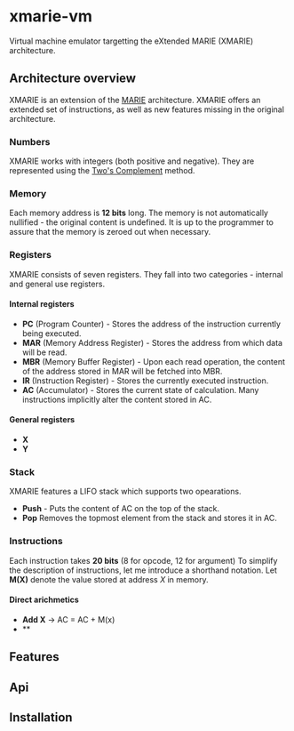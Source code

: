 # xmarie-vm
Virtual machine emulator targetting the eXtended MARIE (XMARIE) architecture.

## Architecture overview
XMARIE is an extension of the [MARIE](http://cf.linnbenton.edu/bcs/cs/parisj/upload/cs271-marie.pdf) architecture.
XMARIE offers an extended set of instructions, as well as new features missing in the original architecture.

### Numbers
XMARIE works with integers (both positive and negative). They are represented using the [Two's Complement](https://en.wikipedia.org/wiki/Two%27s_complement) method.

### Memory
Each memory address is **12 bits** long. The memory is not automatically nullified - the original content is undefined. It is up to the programmer to assure that the memory is zeroed out when necessary.

### Registers
XMARIE consists of seven registers. They fall into two categories - internal and general use registers.

#### Internal registers
- **PC** (Program Counter) - Stores the address of the instruction currently being executed.
- **MAR** (Memory Address Register) - Stores the address from which data will be read.
- **MBR** (Memory Buffer Register) - Upon each read operation, the content of the address stored in MAR will be fetched into MBR.
- **IR** (Instruction Register) - Stores the currently executed instruction.
- **AC** (Accumulator) - Stores the current state of calculation. Many instructions implicitly alter the content stored in AC.

#### General registers
- **X**
- **Y**

### Stack
XMARIE features a LIFO stack which supports two opearations.
- **Push** - Puts the content of AC on the top of the stack.
- **Pop** Removes the topmost element from the stack and stores it in AC.

### Instructions
Each instruction takes **20 bits** (8 for opcode, 12 for argument)
To simplify the description of instructions, let me introduce a shorthand notation.
Let **M(X)** denote the value stored at address *X* in memory. 

#### Direct arichmetics
- **Add X** -> AC = AC + M(x)
- **


## Features

## Api

## Installation
